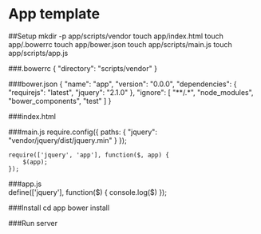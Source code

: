 # App template

##Setup
	mkdir -p app/scripts/vendor
	touch app/index.html
	touch app/.bowerrc
	touch app/bower.json
	touch app/scripts/main.js
	touch app/scripts/app.js
	
###.bowerrc
	{
		"directory": "scripts/vendor"
	}
	
###bower.json
	{
	    "name": "app",
    	"version": "0.0.0",
    	"dependencies": {
        	"requirejs": "latest",
        	"jquery": "2.1.0"
    	},
    	"ignore": [
        	"**/.*",
        	"node_modules",
        	"bower_components",
        	"test"
    	]
	}

###index.html
	<script data-main="scripts/main.js" src="scripts/vendor/requirejs/require.js"></script>
	
###main.js
	require.config({
		paths: {
			"jquery": "vendor/jquery/dist/jquery.min"
    	}
	});

	require(['jquery', 'app'], function($, app) {
    	$(app);
	});

###app.js	
	define(['jquery'], function($) {
	    console.log($)
	});
	
###Install
	cd app
	bower install
	
###Run
	server	
	